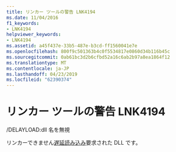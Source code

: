 ```yaml
---
title: リンカー ツールの警告 LNK4194
ms.date: 11/04/2016
f1_keywords:
- LNK4194
helpviewer_keywords:
- LNK4194
ms.assetid: a45f437e-33b5-487e-b3cd-ff1560041e7e
ms.openlocfilehash: 800f9c501363b4c0f5534817e0860d34b116b45c
ms.sourcegitcommit: 0ab61bc3d2b6cfbd52a16c6ab2b97a8ea1864f12
ms.translationtype: MT
ms.contentlocale: ja-JP
ms.lasthandoff: 04/23/2019
ms.locfileid: "62390374"
---
```

# <a name="linker-tools-warning-lnk4194"></a>リンカー ツールの警告 LNK4194

/DELAYLOAD:dll 名を無視

リンカーできません[遅延読み込み](../../build/reference/delayload-delay-load-import.md)要求された DLL です。